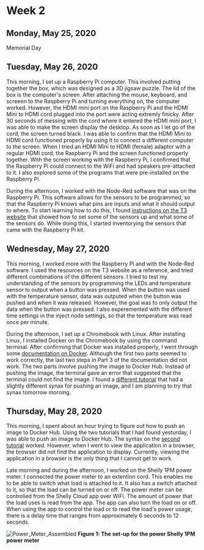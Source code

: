 # Week 2

## Monday, May 25, 2020
Memorial Day

## Tuesday, May 26, 2020
This morning, I set up a Raspberry Pi computer. This involved putting together the box, which was designed as a 3D jigsaw puzzle. The lid of the box is the computer's screen. After attaching the mouse, keyboard, and screeen to the Raspberry Pi and turning everything on, the computer worked. However, the HDMI mini port on the Raspberry Pi and the HDMI Mini to HDMI cord plugged into the port were acting extremly finicky. After 30 seconds of messing with the cord where it entered the HDMI mini port, I was able to make the screen display the desktop. As soon as I let go of the cord, the screen turned black. I was able to confirm that the HDMI Mini to HDMI cord functioned properly by using it to connect a different computer to the screen. When I tried an HDMI Mini to HDMI (female) adaptor with a regular HDMI cord, the Raspberry Pi and the screen functioned properly together. With the screen working with the Raspberry Pi, I confirmed that the Raspberry Pi could connect to the WiFi and had speakers pre-attached to it. I also explored some of the programs that were pre-installed on the Raspberry Pi.

During the afternoon, I worked with the Node-Red software that was on the Raspberry Pi. This software allows for the sensors to be programmed, so that the Raspberry Pi knows what pins are inputs and what it should output to where. To start learning how to do this, I found [instructions on the T3 website](https://t3alliance.org/lessons/rpi-node-red-inject-debug-hello-world/) that showed how to set some of the sensors up and what some of the sensors do. While doing this, I started inventorying the sensors that came with the Raspberry Pi kit. 

## Wednesday, May 27, 2020
This morning, I worked more with the Raspberry Pi and with the Node-Red software. I used the resources on the T3 website as a reference, and tried different combinations of the different sensors. I tried to test my understanding of the sensors by programming the LEDs and temperature sensor to output when a button was pressed. When the button was used with the temperature sensor, data was outputed when the button was pushed and when it was released. However, the goal was to only output the data when the button was pressed. I also experemented with the different time settings in the inject node settings, so that the temperature was read once per minute. 

During the afternoon, I set up a Chromebook with Linux. After installing Linux, I installed Docker on the Chromebook by using the command terminal. After confirming that Docker was installed properly, I went through some [documentation on Docker](https://docs.docker.com/get-started/). Although the first two parts seemed to work correctly, the last two steps in Part 3 of the documentation did not work. The two parts involve pushing the image to Docker Hub. Instead of pushing the image, the terminal gave an error that suggested that the terminal could not find the image. I found a [different tutorial](https://docker-curriculum.com/#our-first-image) that had a slightly different synax for pushing an image, and I am planning to try that synax tomorrow morning. 

## Thursday, May 28, 2020
This morning, I spent about an hour trying to figure out how to push an image to Docker Hub. Using the two tutorials that I had found yesturday, I was able to push an image to Docker Hub. The syntax on the [second tutorial](https://docker-curriculum.com/#our-first-image) worked. However, when I went to view the application in a browser, the browser did not find the application to display.  Currently, viewing the application in a browser is the only thing that I cannot get to work. 

Late morning and during the afternoon, I worked on the Shelly 1PM power meter. I connected the power meter to an extention cord. This enables me to be able to switch what load is attached to it. It also has a switch attached to it, so that the load can be turned on or off. The power meter can be controlled from the Shelly Cloud app over WiFi. The amount of power that the load uses is read from the app. The app can also turn the load on or off. When using the app to control the load or to read the load's power usage, there is a delay time that ranges from approximately 6 seconds to 12 seconds. 

![Power_Meter_Assembled](https://user-images.githubusercontent.com/65566903/83200241-6035fc00-a0ef-11ea-9c0c-948faa3fbfef.JPG)
**Figure 1: The set-up for the power Shelly 1PM power meter**



